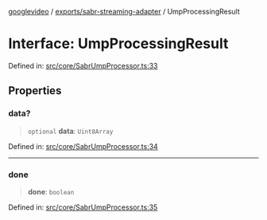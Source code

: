 [googlevideo](../../../README.md) / [exports/sabr-streaming-adapter](../README.md) / UmpProcessingResult

# Interface: UmpProcessingResult

Defined in: [src/core/SabrUmpProcessor.ts:33](https://github.com/LuanRT/googlevideo/blob/cc730b4dbadc5ae882d6aa28d716e442943577fa/src/core/SabrUmpProcessor.ts#L33)

## Properties

### data?

> `optional` **data**: `Uint8Array`

Defined in: [src/core/SabrUmpProcessor.ts:34](https://github.com/LuanRT/googlevideo/blob/cc730b4dbadc5ae882d6aa28d716e442943577fa/src/core/SabrUmpProcessor.ts#L34)

***

### done

> **done**: `boolean`

Defined in: [src/core/SabrUmpProcessor.ts:35](https://github.com/LuanRT/googlevideo/blob/cc730b4dbadc5ae882d6aa28d716e442943577fa/src/core/SabrUmpProcessor.ts#L35)
